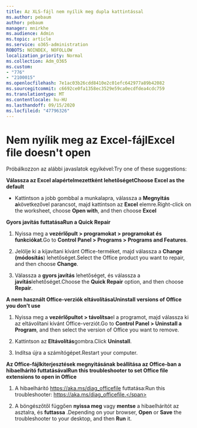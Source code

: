 ```yaml
---
title: Az XLS-fájl nem nyílik meg dupla kattintással
ms.author: pebaum
author: pebaum
manager: mnirkhe
ms.audience: Admin
ms.topic: article
ms.service: o365-administration
ROBOTS: NOINDEX, NOFOLLOW
localization_priority: Normal
ms.collection: Adm_O365
ms.custom:
- "776"
- "2100015"
ms.openlocfilehash: 7e1ac03b26cdd8410e2c01efc642977a89b42082
ms.sourcegitcommit: c6692ce0fa1358ec3529e59ca0ecdfdea4cdc759
ms.translationtype: MT
ms.contentlocale: hu-HU
ms.lasthandoff: 09/15/2020
ms.locfileid: "47796326"
---
```

# <a name="excel-file-doesnt-open"></a><span data-ttu-id="da829-102">Nem nyílik meg az Excel-fájl</span><span class="sxs-lookup"><span data-stu-id="da829-102">Excel file doesn't open</span></span>

<span data-ttu-id="da829-103">Próbálkozzon az alábbi javaslatok egyikével:</span><span class="sxs-lookup"><span data-stu-id="da829-103">Try one of these suggestions:</span></span>

<span data-ttu-id="da829-104">**Válassza az Excel alapértelmezettként lehetőséget**</span><span class="sxs-lookup"><span data-stu-id="da829-104">**Choose Excel as the default**</span></span>

* <span data-ttu-id="da829-105">Kattintson a jobb gombbal a munkalapra, válassza a **Megnyitás a**következővel parancsot, majd kattintson az **Excel** elemre.</span><span class="sxs-lookup"><span data-stu-id="da829-105">Right-click on the worksheet, choose **Open with**, and then choose **Excel**</span></span>

<span data-ttu-id="da829-106">**Gyors javítás futtatása**</span><span class="sxs-lookup"><span data-stu-id="da829-106">**Run a Quick Repair**</span></span>

1. <span data-ttu-id="da829-107">Nyissa meg a **vezérlőpult > programokat > programokat és funkciókat**.</span><span class="sxs-lookup"><span data-stu-id="da829-107">Go to **Control Panel > Programs > Programs and Features**.</span></span>

2. <span data-ttu-id="da829-108">Jelölje ki a kijavítani kívánt Office-terméket, majd válassza a **Change (módosítás**) lehetőséget.</span><span class="sxs-lookup"><span data-stu-id="da829-108">Select the Office product you want to repair, and then choose **Change**.</span></span>

3. <span data-ttu-id="da829-109">Válassza a **gyors javítás** lehetőséget, és válassza a **javítás**lehetőséget.</span><span class="sxs-lookup"><span data-stu-id="da829-109">Choose the **Quick Repair** option, and then choose **Repair**.</span></span>

<span data-ttu-id="da829-110">**A nem használt Office-verziók eltávolítása**</span><span class="sxs-lookup"><span data-stu-id="da829-110">**Uninstall versions of Office you don't use**</span></span>

1. <span data-ttu-id="da829-111">Nyissa meg a **vezérlőpultot > távolítsa**el a programot, majd válassza ki az eltávolítani kívánt Office-verziót.</span><span class="sxs-lookup"><span data-stu-id="da829-111">Go to **Control Panel > Uninstall a Program**, and then select the version of Office you want to remove.</span></span>

2. <span data-ttu-id="da829-112">Kattintson az **Eltávolítás**gombra.</span><span class="sxs-lookup"><span data-stu-id="da829-112">Click **Uninstall**.</span></span>

3. <span data-ttu-id="da829-113">Indítsa újra a számítógépet.</span><span class="sxs-lookup"><span data-stu-id="da829-113">Restart your computer.</span></span>

<span data-ttu-id="da829-114">**Az Office-fájlkiterjesztések megnyitásának beállítása az Office-ban a hibaelhárító futtatásával**</span><span class="sxs-lookup"><span data-stu-id="da829-114">**Run this troubleshooter to set Office file extensions to open in Office**</span></span>

1. <span data-ttu-id="da829-115">A hibaelhárító https://aka.ms/diag_officefile futtatása:</span><span class="sxs-lookup"><span data-stu-id="da829-115">Run this troubleshooter: https://aka.ms/diag_officefile.</span></span>

2. <span data-ttu-id="da829-116">A böngészőtől függően **nyissa meg** vagy **mentse** a hibaelhárítót az asztalra, és **futtassa** .</span><span class="sxs-lookup"><span data-stu-id="da829-116">Depending on your browser, **Open** or **Save** the troubleshooter to your desktop, and then **Run** it.</span></span>
